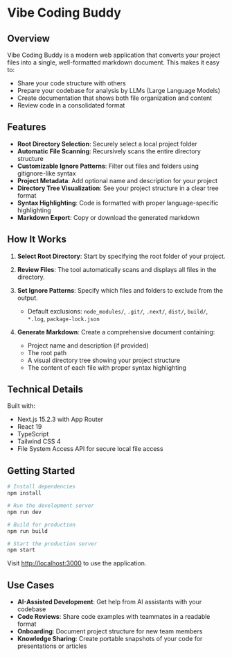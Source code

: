 # Vibe Coding Buddy

## Overview

Vibe Coding Buddy is a modern web application that converts your project files into a single, well-formatted markdown document. This makes it easy to:

- Share your code structure with others
- Prepare your codebase for analysis by LLMs (Large Language Models)
- Create documentation that shows both file organization and content
- Review code in a consolidated format

## Features

- **Root Directory Selection**: Securely select a local project folder
- **Automatic File Scanning**: Recursively scans the entire directory structure
- **Customizable Ignore Patterns**: Filter out files and folders using gitignore-like syntax
- **Project Metadata**: Add optional name and description for your project
- **Directory Tree Visualization**: See your project structure in a clear tree format
- **Syntax Highlighting**: Code is formatted with proper language-specific highlighting
- **Markdown Export**: Copy or download the generated markdown

## How It Works

1. **Select Root Directory**: Start by specifying the root folder of your project.

2. **Review Files**: The tool automatically scans and displays all files in the directory.

3. **Set Ignore Patterns**: Specify which files and folders to exclude from the output.
   - Default exclusions: `node_modules/`, `.git/`, `.next/`, `dist/`, `build/`, `*.log`, `package-lock.json`

4. **Generate Markdown**: Create a comprehensive document containing:
   - Project name and description (if provided)
   - The root path
   - A visual directory tree showing your project structure
   - The content of each file with proper syntax highlighting

## Technical Details

Built with:
- Next.js 15.2.3 with App Router
- React 19
- TypeScript
- Tailwind CSS 4
- File System Access API for secure local file access

## Getting Started

```bash
# Install dependencies
npm install

# Run the development server
npm run dev

# Build for production
npm run build

# Start the production server
npm start
```

Visit [http://localhost:3000](http://localhost:3000) to use the application.

## Use Cases

- **AI-Assisted Development**: Get help from AI assistants with your codebase
- **Code Reviews**: Share code examples with teammates in a readable format
- **Onboarding**: Document project structure for new team members
- **Knowledge Sharing**: Create portable snapshots of your code for presentations or articles
